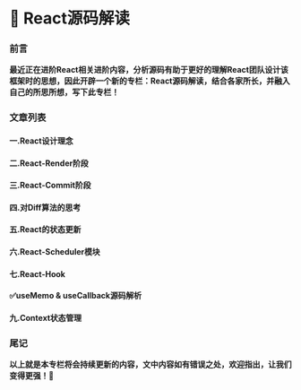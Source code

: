 # 📢 React源码解读

### 前言

**最近正在进阶React相关进阶内容，分析源码有助于更好的理解React团队设计该框架时的思想，因此开辟一个新的专栏：React源码解读，结合各家所长，并融入自己的所思所想，写下此专栏！**

### 文章列表

#### 一.React设计理念



#### 二.React-Render阶段



#### 三.React-Commit阶段



#### 四.对Diff算法的思考



#### 五.React的状态更新



#### 六.React-Scheduler模块



#### 七.React-Hook

**✅useMemo & useCallback源码解析**



#### 九.Context状态管理



### 尾记

 **以上就是本专栏将会持续更新的内容，文中内容如有错误之处，欢迎指出，让我们变得更强！💪**
